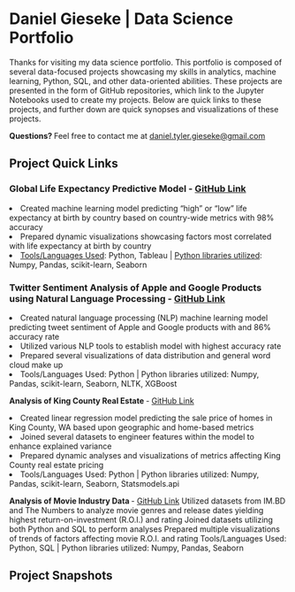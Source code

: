 # Daniel Gieseke | Data Science Portfolio
Thanks for visiting my data science portfolio.  This portfolio is composed of several data-focused projects showcasing my skills in analytics, machine learning, Python, SQL, and other data-oriented abilities. These projects are presented in the form of GitHub repositories, which link to the Jupyter Notebooks used to create my projects.  Below are quick links to these projects, and further down are quick synopses and visualizations of these projects.

<b> Questions? </b> Feel free to contact me at daniel.tyler.gieseke@gmail.com

## Project Quick Links
### Global Life Expectancy Predictive Model - <a href="https://github.com/SeamusW/NLP-Tweet-Emotions/blob/main/Modeling%20and%20Final%20Analysis.ipynb">GitHub Link</a>
<li>Created machine learning model predicting “high” or “low” life expectancy at birth by country based on country-wide metrics with 98% accuracy
<li>Prepared dynamic visualizations showcasing factors most correlated with life expectancy at birth by country
<li><u>Tools/Languages Used</u>: Python, Tableau | <u>Python libraries utilized</u>: Numpy, Pandas, scikit-learn, Seaborn

### Twitter Sentiment Analysis of Apple and Google Products using Natural Language Processing - <a href="https://github.com/SeamusW/NLP-Tweet-Emotions/blob/main/Modeling%20and%20Final%20Analysis.ipynb">GitHub Link</a>
<li>Created natural language processing (NLP) machine learning model predicting tweet sentiment of Apple and Google products with and 86% accuracy rate
<li>Utilized various NLP tools to establish model with highest accuracy rate
<li>Prepared several visualizations of data distribution and general word cloud make up
<li>Tools/Languages Used: Python | Python libraries utilized: Numpy, Pandas, scikit-learn, Seaborn, NLTK, XGBoost

<b> Analysis of King County Real Estate </b> - <a href="https://github.com/SeamusW/NLP-Tweet-Emotions/blob/main/Modeling%20and%20Final%20Analysis.ipynb">GitHub Link</a>
<li>Created linear regression model predicting the sale price of homes in King County, WA based upon geographic and home-based metrics
<li>Joined several datasets to engineer features within the model to enhance explained variance
<li>Prepared dynamic analyses and visualizations of metrics affecting King County real estate pricing
<li>Tools/Languages Used: Python | Python libraries utilized: Numpy, Pandas, scikit-learn, Seaborn, Statsmodels.api

<b> Analysis of Movie Industry Data </b> - <a href="https://github.com/SeamusW/NLP-Tweet-Emotions/blob/main/Modeling%20and%20Final%20Analysis.ipynb">GitHub Link</a>
Utilized datasets from IM.BD and The Numbers to analyze movie genres and release dates yielding highest return-on-investment (R.O.I.) and rating
Joined datasets utilizing both Python and SQL to perform analyses
Prepared multiple visualizations of trends of factors affecting movie R.O.I. and rating
Tools/Languages Used: Python, SQL | Python libraries utilized: Numpy, Pandas, Seaborn

## Project Snapshots

